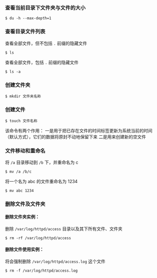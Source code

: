 ﻿### 查看当前目录下文件夹与文件的大小

```
$ du -h --max-depth=1
```


### 查看目录文件列表

查看全部文件，但不包括 `.` 前缀的隐藏文件

```
$ ls
```

查看全部文件，包括 `.` 前缀的隐藏文件

```
$ ls -a
```


### 创建文件夹

```
$ mkdir 文件夹名称
```


### 创建文件

```
$ touch 文件名称
```

该命令有两个作用：
一是用于把已存在文件的时间标签更新为系统当前的时间（默认方式），它们的数据将原封不动地保留下来
二是用来创建新的空文件

### 文件移动和重命名

将 `/a` 目录移动到 `/b` 下，并重命名为 c

```
$ mv /a /b/c
```

将一个名为 abc 的文件重命名为 1234

```
$ mv abc 1234
```


### 删除文件及文件夹

#### 删除文件夹实例：

删除 `/var/log/httpd/access` 目录以及其下所有文件、文件夹

```
$ rm -rf /var/log/httpd/access
```


#### 删除文件使用实例：

将会强制删除 `/var/log/httpd/access.log` 这个文件

```
$ rm -f /var/log/httpd/access.log
```

